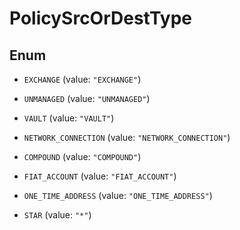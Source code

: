 

# PolicySrcOrDestType

## Enum


* `EXCHANGE` (value: `"EXCHANGE"`)

* `UNMANAGED` (value: `"UNMANAGED"`)

* `VAULT` (value: `"VAULT"`)

* `NETWORK_CONNECTION` (value: `"NETWORK_CONNECTION"`)

* `COMPOUND` (value: `"COMPOUND"`)

* `FIAT_ACCOUNT` (value: `"FIAT_ACCOUNT"`)

* `ONE_TIME_ADDRESS` (value: `"ONE_TIME_ADDRESS"`)

* `STAR` (value: `"*"`)



